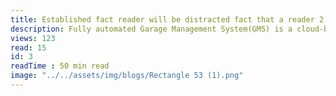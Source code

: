 ```yaml
---
title: Established fact reader will be distracted fact that a reader 2.
description: Fully automated Garage Management System(GMS) is a cloud-based mobile and responsive web application for garage management with CMS.Fully automated Garage Management System(GMS) is a cloud-basedmobile and responsive web application for garage management with CMS. Fully automated
views: 123
read: 15
id: 3
readTime : 50 min read
image: "../../assets/img/blogs/Rectangle 53 (1).png"
---
```

<!-- import Image3 from "../../../assets/img/blogs/Rectangle 53 (1).png"; -->